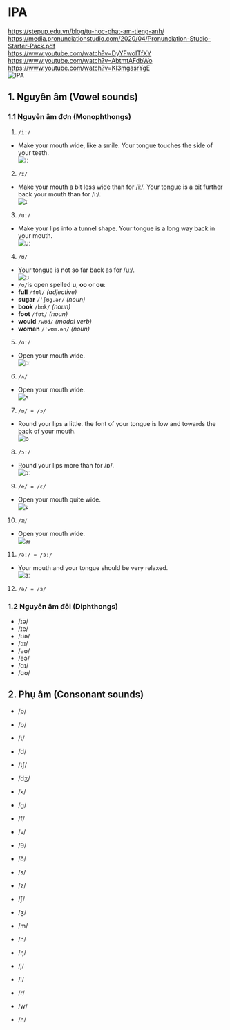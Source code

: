 # IPA
https://stepup.edu.vn/blog/tu-hoc-phat-am-tieng-anh/  
https://media.pronunciationstudio.com/2020/04/Pronunciation-Studio-Starter-Pack.pdf  
https://www.youtube.com/watch?v=DyYFwoITfXY  
https://www.youtube.com/watch?v=AbtmtAFdbWo  
https://www.youtube.com/watch?v=KI3mgasrYgE  
![IPA](https://raw.githubusercontent.com/thanhduongvs/ipa/main/images/00_ipa.jpg)

## 1. Nguyên âm (Vowel sounds)
### 1.1 Nguyên âm đơn (Monophthongs)
1. `/iː/`
- Make your mouth wide, like a smile. Your tongue touches the side of your teeth.  
![iː](https://raw.githubusercontent.com/thanhduongvs/ipa/main/images/01_nguyen-am-iː.png)

2. `/ɪ/`
- Make your mouth a bit less wide than for /iː/. Your tongue is a bit further back your mouth than for /iː/.  
![ɪ](https://raw.githubusercontent.com/thanhduongvs/ipa/main/images/02_nguyen-am-ɪ.png)

3. `/uː/`
- Make your lips into a tunnel shape. Your tongue is a long way back in your mouth.  
![uː](https://raw.githubusercontent.com/thanhduongvs/ipa/main/images/03_nguyen-am-uː.png)

4. `/ʊ/`
- Your tongue is not so far back as for /uː/.  
![ʊ](https://raw.githubusercontent.com/thanhduongvs/ipa/main/images/04_nguyen-am-ʊ.png)
- `/ʊ/`is open spelled **u**, **oo** or **ou**:
- **full** `/fʊl/` *(adjective)*
- **sugar** `/ˈʃʊɡ.ər/` *(noun)*
- **book** `/bʊk/` *(noun)*
- **foot** `/fʊt/` *(noun)*
- **would** `/wʊd/` *(modal verb)*
- **woman** `/ˈwʊm.ən/` *(noun)*
5. `/ɑː/`
- Open your mouth wide.  
![ɑː](https://raw.githubusercontent.com/thanhduongvs/ipa/main/images/05_nguyen-am-ɑː.png)

6. `/ʌ/`
- Open your mouth wide.  
![ʌ](https://raw.githubusercontent.com/thanhduongvs/ipa/main/images/06_nguyen-am-ʌ.png)

7. `/ɒ/ = /ɔ/`
- Round your lips a little. the font of your tongue is low and towards the back of your mouth.  
![ɒ](https://raw.githubusercontent.com/thanhduongvs/ipa/main/images/07_nguyen-am-ɒ.png)

8. `/ɔː/`  
- Round your lips more than for /ɒ/.  
![ɔː](https://raw.githubusercontent.com/thanhduongvs/ipa/main/images/08_nguyen-am-ɔː.png)

9. `/e/ = /ɛ/`
- Open your mouth quite wide.   
![ɛ](https://raw.githubusercontent.com/thanhduongvs/ipa/main/images/09_nguyen-am-ɛ.png)

10. `/æ/`
- Open your mouth wide.  
![æ](https://raw.githubusercontent.com/thanhduongvs/ipa/main/images/10_nguyen-am-æ.png)

11. `/əː/ = /ɜː/`  
- Your mouth and your tongue should be very relaxed.  
![ɜː](https://raw.githubusercontent.com/thanhduongvs/ipa/main/images/11_nguyen-am-ɜː.png)


12. `/ə/ = /ɜ/`






### 1.2 Nguyên âm đôi (Diphthongs)
- /ɪə/
- /ɪe/
- /ʊə/
- /ɔɪ/
- /əʊ/
- /eə/
- /ɑɪ/
- /ɑʊ/

## 2. Phụ âm (Consonant sounds)
- /p/
- /b/
- /t/
- /d/
- /tʃ/
- /dʒ/
- /k/
- /ɡ/

- /f/
- /v/
- /θ/
- /ð/
- /s/
- /z/
- /ʃ/
- /ʒ/

- /m/
- /n/
- /ŋ/
- /j/
- /l/
- /r/
- /w/
- /h/